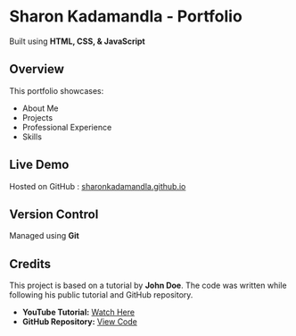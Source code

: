 
# Sharon Kadamandla - Portfolio  

Built using **HTML, CSS, & JavaScript**  

## Overview  

This portfolio showcases:  
- About Me  
- Projects  
- Professional Experience
- Skills 

## Live Demo  
Hosted on GitHub : [sharonkadamandla.github.io](http://sharonkadamandla.github.io)  

## Version Control  
Managed using **Git**  

## Credits  
This project is based on a tutorial by **John Doe**. The code was written while following his public tutorial and GitHub repository.  

- **YouTube Tutorial:** [Watch Here](https://www.youtube.com/watch?v=ldwlOzRvYOU)  
- **GitHub Repository:** [View Code](https://github.com/Ade-mir/html-css-js-portfolio-tutorial-2/tree/main)  
